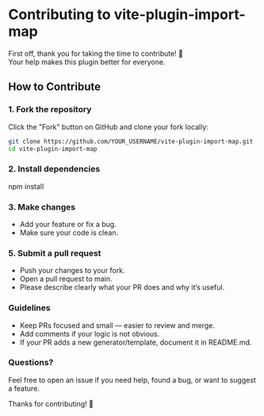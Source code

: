 # Contributing to vite-plugin-import-map

First off, thank you for taking the time to contribute! 🙌  
Your help makes this plugin better for everyone.

## How to Contribute

### 1. Fork the repository

Click the "Fork" button on GitHub and clone your fork locally:

```bash
git clone https://github.com/YOUR_USERNAME/vite-plugin-import-map.git
cd vite-plugin-import-map
```

### 2. Install dependencies

npm install

### 3. Make changes 
 - Add your feature or fix a bug.
 - Make sure your code is clean.

### 5. Submit a pull request
 - Push your changes to your fork.
 - Open a pull request to main.
 - Please describe clearly what your PR does and why it’s useful.

### Guidelines
 - Keep PRs focused and small — easier to review and merge.
 - Add comments if your logic is not obvious.
 - If your PR adds a new generator/template, document it in README.md.

### Questions?

Feel free to open an issue if you need help, found a bug, or want to suggest a feature.

Thanks for contributing! 🚀
